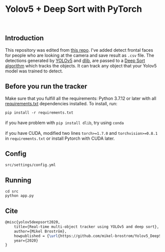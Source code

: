 # Yolov5 + Deep Sort with PyTorch





<div align="center">
<p>
<!––<img src="MOT16_eval/track_pedestrians.gif" width="400"/>
<!––<img src="MOT16_eval/track_all.gif" width="400"/>

</p>
<br>
<div>
<!-- <a href="https://github.com/mikel-brostrom/Yolov5_DeepSort_Pytorch/actions"><img src="https://github.com/mikel-brostrom/Yolov5_DeepSort_Pytorch/workflows/CI%20CPU%20testing/badge.svg" alt="CI CPU testing"></a>
<br>  
<a href="https://colab.research.google.com/drive/18nIqkBr68TkK8dHdarxTco6svHUJGggY?usp=sharing"><img src="https://colab.research.google.com/assets/colab-badge.svg" alt="Open In Colab"></a> -->
 
</div>

</div>


## Introduction

This repository was edited from [this repo](https://github.com/mikel-brostrom/Yolov5_DeepSort_Pytorch). I've added detect frontal faces for people who are looking at the camera and save result as `.csv` file. The detections generated by [YOLOv5](https://github.com/ultralytics/yolov5) and [dlib](https://pypi.org/project/dlib/), are passed to a [Deep Sort algorithm](https://github.com/ZQPei/deep_sort_pytorch) which tracks the objects. It can track any object that your Yolov5 model was trained to detect.


<!-- ## Tutorials

* [Yolov5 training on Custom Data (link to external repository)](https://github.com/ultralytics/yolov5/wiki/Train-Custom-Data)&nbsp;
* [Deep Sort deep descriptor training (link to external repository)](https://github.com/ZQPei/deep_sort_pytorch#training-the-re-id-model)&nbsp;
* [Yolov5 deep_sort pytorch evaluation](https://github.com/mikel-brostrom/Yolov5_DeepSort_Pytorch/wiki/Evaluation)&nbsp; -->



## Before you run the tracker

Make sure that you fulfill all the requirements: Python 3.7.12 or later with all [requirements.txt](https://github.com/duongcongnha/ppattention-intermediary/blob/main/requirements.txt) dependencies installed. To install, run:

`pip install -r requirements.txt`
<br></br>
    if you have problem with `pip install dlib`, try using `conda`
<br></br>
    if you have CUDA, modified two lines `torch>=1.7.0` and `torchvision>=0.8.1` in `requirements.txt` or install Pytorch with CUDA later.
    
## Config

`src/settings/config.yml`

## Running

```
cd src
python app.py
```

## Cite

```latex
@misc{yolov5deepsort2020,
    title={Real-time multi-object tracker using YOLOv5 and deep sort},
    author={Mikel Broström},
    howpublished = {\url{https://github.com/mikel-brostrom/Yolov5_DeepSort_Pytorch}},
    year={2020}
}
```

